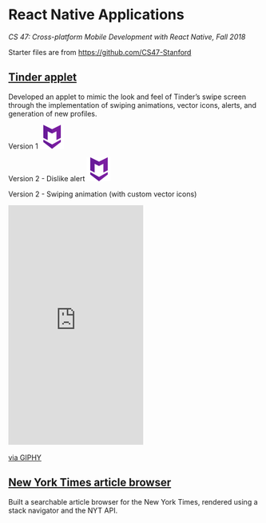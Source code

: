 # React Native Applications
*CS 47: Cross-platform Mobile Development with React Native, Fall 2018*

Starter files are from https://github.com/CS47-Stanford

## [Tinder applet](https://github.com/jchens/cs-47/tree/master/tinder%20applet)
Developed an applet to mimic the look and feel of Tinder’s swipe screen through the implementation of swiping animations, vector icons, alerts, and generation of new profiles.

Version 1
![alt text](https://github.com/adam-p/markdown-here/raw/master/src/common/images/icon48.png "Logo Title Text 1")

Version 2 - Dislike alert
![alt text](https://github.com/adam-p/markdown-here/raw/master/src/common/images/icon48.png "Logo Title Text 1")

Version 2 - Swiping animation (with custom vector icons)
<iframe src="https://giphy.com/embed/wach763txpDtdD6QeD" width="270" height="480" frameBorder="0" class="giphy-embed" allowFullScreen></iframe><p><a href="https://giphy.com/gifs/wach763txpDtdD6QeD">via GIPHY</a></p>

## [New York Times article browser](https://github.com/jchens/cs-47/tree/master/nyt%20browser)
Built a searchable article browser for the New York Times, rendered using a stack navigator and the NYT API.
